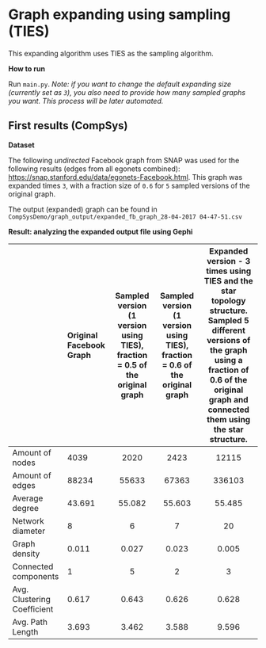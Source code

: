 # Graph expanding using sampling (TIES)

This expanding algorithm uses TIES as the sampling algorithm.

**How to run**

Run `main.py`. *Note: if you want to change the default expanding size (currently set as `3`), you also need to provide how many sampled graphs you want. This process will be later automated.*

## First results (CompSys)

**Dataset**

The following *undirected* Facebook graph from SNAP was used for the following results (edges from all egonets combined): https://snap.stanford.edu/data/egonets-Facebook.html. This graph was expanded times `3`, with a fraction size of `0.6` for `5` sampled versions of the original graph.

The output (expanded) graph can be found in `CompSysDemo/graph_output/expanded_fb_graph_28-04-2017 04-47-51.csv`

**Result: analyzing the expanded output file using Gephi**

|| Original Facebook Graph | Sampled version (1 version using TIES), fraction = 0.5 of the original graph| Sampled version (1 version using TIES), fraction = 0.6 of the original graph | Expanded version - 3 times using TIES and the star topology structure. Sampled 5 different versions of the graph using a fraction of 0.6 of the original graph and connected them using the star structure. |
|:-------|:------------------------|:------------------------------------------------------:|:----:|:-----:|
| Amount of nodes |4039| 2020 | 2423 | 12115 |
| Amount of edges | 88234 | 55633 | 67363 | 336103 |
| Average degree | 43.691 | 55.082 | 55.603 | 55.485 |
| Network diameter | 8 | 6 | 7 | 20 |
| Graph density | 0.011 | 0.027 | 0.023 | 0.005 |
| Connected components | 1 | 5 | 2 | 3 |
| Avg. Clustering Coefficient | 0.617 | 0.643 | 0.626 | 0.628 |
| Avg. Path Length | 3.693 | 3.462 | 3.588 | 9.596 |
